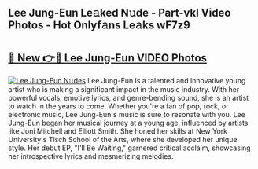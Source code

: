 ## Lee Jung-Eun Le𝚊ked N𝚞de - Part-vkI Video Photos - Hot Onlyf𝚊ns Le𝚊ks wF7z9

# <h2><a href="http://ab59456.deff.icu/?id=Lee+Jung-Eun">🔗 New 👉🔴 Lee Jung-Eun VIDEO Photos</a></h2>

[![Lee Jung-Eun N𝚞des](https://i.imgur.com/rIISA9y.gif)](http://ab59456.deff.icu/?id=Lee+Jung-Eun)
Lee Jung-Eun is a talented and innovative young artist who is making a significant impact in the music industry. With her powerful vocals, emotive lyrics, and genre-bending sound, she is an artist to watch in the years to come. Whether you're a fan of pop, rock, or electronic music, Lee Jung-Eun's music is sure to resonate with you. Lee Jung-Eun began her musical journey at a young age, influenced by artists like Joni Mitchell and Elliott Smith. She honed her skills at New York University's Tisch School of the Arts, where she developed her unique style. Her debut EP, "I'll Be Waiting," garnered critical acclaim, showcasing her introspective lyrics and mesmerizing melodies.
